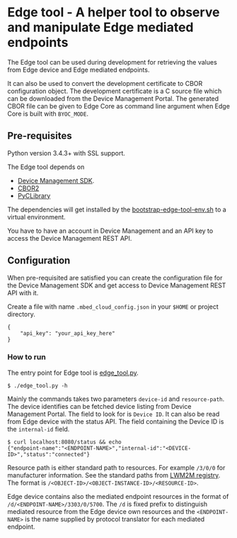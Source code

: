 # Edge tool - A helper tool to observe and manipulate Edge mediated endpoints

The Edge tool can be used during development for retrieving the values from Edge device and Edge mediated endpoints.

It can also be used to convert the development certificate to CBOR configuration object. The development certificate is a C source file which can be downloaded from the Device Management Portal.
The generated CBOR file can be given to Edge Core as command line argument when Edge Core is built with `BYOC_MODE`.

## Pre-requisites

Python version 3.4.3+ with SSL support.

The Edge tool depends on
 * [Device Management SDK](https://cloud.mbed.com/docs/latest/mbed-cloud-sdk-python/index.html).
 * [CBOR2](https://pypi.org/project/cbor2)
 * [PyCLibrary](https://pypi.org/project/pyclibrary)

The dependencies will get installed by the [bootstrap-edge-tool-env.sh](./bootstrap-edge-tool-env.sh) to a virtual environment.

You have to have an account in Device Management and an API key to access the Device Management REST API.

## Configuration

When pre-requisited are satisfied you can create the configuration file for the Device Management SDK and get access to Device Management REST API with it.

Create a file with name `.mbed_cloud_config.json` in your `$HOME` or project directory.

```
{
    "api_key": "your_api_key_here"
}
```

### How to run

The entry point for Edge tool is [edge_tool.py](./edge_tool.py).

```
$ ./edge_tool.py -h
```

Mainly the commands takes two parameters `device-id` and `resource-path`. The device identifies can be fetched device listing from Device Management Portal. The field to look for is `Device ID`. It can also be read from Edge device with the status API. The field containing the Device ID is the `internal-id` field.

```
$ curl localhost:8080/status && echo
{"endpoint-name":"<ENDPOINT-NAME>","internal-id":"<DEVICE-ID>","status":"connected"}
```

Resource path is either standard path to resources. For example `/3/0/0` for manufacturer information. See the standard paths from [LWM2M registry](http://www.openmobilealliance.org/wp/OMNA/LwM2M/LwM2MRegistry.html).
The format is `/<OBJECT-ID>/<OBJECT-INSTANCE-ID>/<RESOURCE-ID>`.

Edge device contains also the mediated endpoint resources in the format of `/d/<ENDPOINT-NAME>/3303/0/5700`. The `/d` is fixed prefix to distinguish mediated resource from the Edge device own resources and the `<ENDPOINT-NAME>` is the name supplied by protocol translator for each mediated endpoint.
